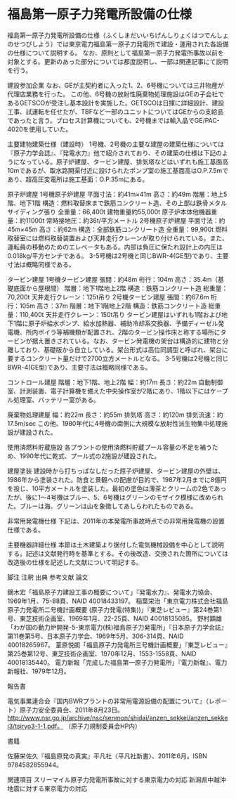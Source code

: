 # 福島第一原子力発電所設備の仕様

福島第一原子力発電所設備の仕様（ふくしまだいいちげんしりょくはつでんしょのせつびしよう）では東京電力福島第一原子力発電所で建設・運用された各設備の仕様について説明する。
なお、原則として福島第一原子力発電所事故以前を対象とする。更新のあった部分については都度説明し、一部は関連記事にて説明を行う。

建設参加企業
なお、GEが主契約者に入った1、2、6号機については三井物産が代理店業務を行った。
この他、6号機の放射性廃棄物処理施設はGEの子会社であるGETSCOが受注し基本設計を実施した。GETSCOは日揮に詳細設計、建設工事、試運転を任せたが、TBFなど一部のユニットについてはGEからの支給品であったと言う。プロセス計算機についても、2号機までは輸入品でGE/PAC-4020を使用していた。

主要建物建築仕様（建設時）
1号機、2号機の主要な建屋の建築仕様については『原子力学会誌』、『発電水力』他で紹介されており、その建築の仕様は下記のようになっている。原子炉建屋、タービン建屋、排気塔などはいずれも施工基面高10mであるが、取水路開渠付近に設けられたポンプ室の施工基面高はO.P.7.5mであり、超高圧変電所は施工基面：O.P.35mにある。

原子炉建屋
1号機原子炉建屋
平面寸法：約41m×41m
高さ：約49m
階層：地上5階、地下1階
構造：燃料取替床まで鉄筋コンクリート造、その上部は鉄骨メタルサイディング張り
全重量：66,400t
建物重量約55,000t
原子炉本体他機器重量：約11000t
常時接地圧：約36t/平方メートル
2号機原子炉建屋
平面寸法：約45m×45m
高さ：約62m
構造：全部鉄筋コンクリート造
全重量：99,900t
燃料取替室には燃料取替装置および天井走行クレーンが取り付けられている。また、運転員の移動のためのエレベータもある。内部は負圧に保たれ設計上の内圧は0.018kg/平方センチである。
3-5号機は2号機と同じBWR-4(GE型)であり、主要寸法は概略同様である。

タービン建屋
1号機タービン建屋
張間：約48m
桁行：104m
高さ：35.4m（基礎底面から屋根間）
階層：地下1階地上2階
構造：鉄筋コンクリート造
総重量：70,200t
天井走行クレーン：125t吊り
2号機タービン建屋
張間：約67.6m
桁行：105m
高さ：37m
階層：地下1階地上2階
構造：鉄筋コンクリート造
総重量：110,400t
天井走行クレーン：150t吊り
タービン建屋はいずれも1階および地下1階に原子炉給水ポンプ、給水加熱器、補助冷却系交換器、予備ディーゼル発電機、所内ボイラ等補機類が配置され、2階のタービン操作床と称する場所にタービンが据え置きされている。なお、タービン発電機の架台は構造的に建物と分離しており、基礎版から自立している。架台形式は高位同調型と呼ばれ、架台に要するコンクリート量だけで2700立方メートルとなる。
3-5号機は2号機と同じBWR-4(GE型)であり、主要寸法は概略同様である。

コントロール建屋
階層：地下1階、地上2階
幅：約17m
長さ：約22m
自動制御室、計測装置、電子計算機を備えた中央操作室が2階にあり、1階以下にはケーブル処理室、バッテリー室がある。

廃棄物処理建屋
幅：約22m
長さ：約55m
排気塔
高さ：約120m
排気流速：約17.5m/sec
この他、1980年代に4号機の南側に大規模な放射性派生物集中処理施設が建設された。

使用済燃料貯蔵施設
各プラントの使用済燃料貯蔵プール容量の不足を補うため、1990年代に乾式、プール式の2施設が建設された。

建屋塗装
建設時から打ちっぱなしだった原子炉建屋、タービン建屋の外壁は、1986年から塗装された。防食と景観への配慮が目的で、1987年2月までに8億円を投じ、10平方メートルを塗装した。最初の塗色は薄茶とクリームの2色であったが、後に1〜4号機はブルー、5、6号機はグリーンのモザイク模様に改められた。ブルーは海、グリーンは山を象徴してあしらわれたものである。

非常用発電機仕様
下記は、2011年の本発電所事故時点での非常用発電機の設置仕様である。

主要機器詳細仕様
本節は土木建築より据付した電気機械設備を中心として説明する。記述は文献発行時を基準とする。その後改造、交換された箇所については改造後の仕様を記述した文献について明記する。

脚注
注釈
出典
参考文献
論文

鏑木宏「福島原子力建設工事の概要について」『発電水力』、発電水力協会、1969年1月、75-88頁、NAID 40018433197。 
稲葉栄治「東京電力株式会社福島原子力発電所二号機計画概要 (原子力発電(特集))」『東芝レビュー』第24巻第1号、東芝技術企画室、1969年1月、22-25頁、NAID 40018135085。 
野村顕雄「わが国の動力炉開発-5-東京電力(株)福島原子力発電所」『日本原子力学会誌』第11巻第5号、日本原子力学会、1969年5月、306-314頁、NAID 40018265967。 
葦原悦朗「福島原子力発電所三号機計画概要」『東芝レビュー』第25巻第12号、東芝技術企画室、1970年12月、1553-1558頁、NAID 40018135440。 
電力新報「完成した福島第一原子力発電所」『電力新報』、電力新報社、1979年12月。 

報告書

電気事業連合会『国内BWRプラントの非常用電源設備の配置について』（レポート）原子力安全委員会、2011年8月23日。http://www.nsr.go.jp/archive/nsc/senmon/shidai/anzen_sekkei/anzen_sekkei3/tsiryo3-1-1.pdf。 （原子力規制委員会HP内）

書籍

佐藤栄佐久『福島原発の真実』平凡社〈平凡社新書〉、2011年6月。ISBN 9784582855944。

関連項目
スリーマイル原子力発電所事故に対する東京電力の対応
新潟県中越沖地震に対する東京電力の対応